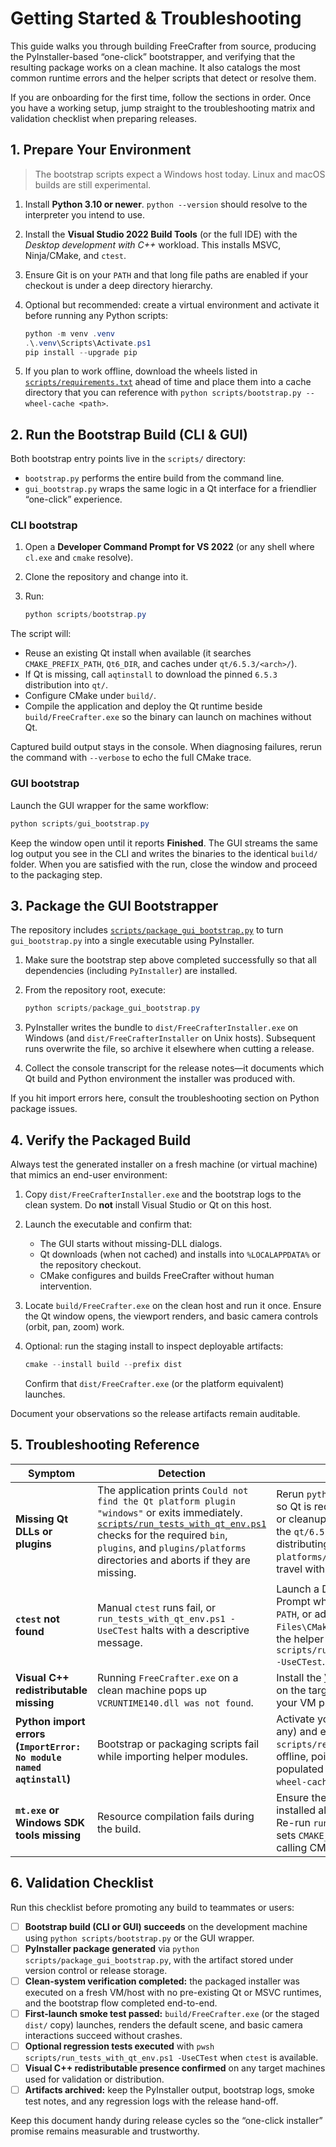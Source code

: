 # Getting Started & Troubleshooting

This guide walks you through building FreeCrafter from source, producing the
PyInstaller-based “one-click” bootstrapper, and verifying that the resulting
package works on a clean machine. It also catalogs the most common runtime
errors and the helper scripts that detect or resolve them.

If you are onboarding for the first time, follow the sections in order. Once you
have a working setup, jump straight to the troubleshooting matrix and validation
checklist when preparing releases.

## 1. Prepare Your Environment

> The bootstrap scripts expect a Windows host today. Linux and macOS builds are
> still experimental.

1. Install **Python 3.10 or newer**. `python --version` should resolve to the
   interpreter you intend to use.
2. Install the **Visual Studio 2022 Build Tools** (or the full IDE) with the
   *Desktop development with C++* workload. This installs MSVC, Ninja/CMake, and
   `ctest`.
3. Ensure Git is on your `PATH` and that long file paths are enabled if your
   checkout is under a deep directory hierarchy.
4. Optional but recommended: create a virtual environment and activate it
   before running any Python scripts:

   ```powershell
   python -m venv .venv
   .\.venv\Scripts\Activate.ps1
   pip install --upgrade pip
   ```

5. If you plan to work offline, download the wheels listed in
   [`scripts/requirements.txt`](../scripts/requirements.txt) ahead of time and
   place them into a cache directory that you can reference with
   `python scripts/bootstrap.py --wheel-cache <path>`.

## 2. Run the Bootstrap Build (CLI & GUI)

Both bootstrap entry points live in the `scripts/` directory:

- `bootstrap.py` performs the entire build from the command line.
- `gui_bootstrap.py` wraps the same logic in a Qt interface for a friendlier
  “one-click” experience.

### CLI bootstrap

1. Open a **Developer Command Prompt for VS 2022** (or any shell where `cl.exe`
   and `cmake` resolve).
2. Clone the repository and change into it.
3. Run:

   ```powershell
   python scripts/bootstrap.py
   ```

The script will:

- Reuse an existing Qt install when available (it searches `CMAKE_PREFIX_PATH`,
  `Qt6_DIR`, and caches under `qt/6.5.3/<arch>/`).
- If Qt is missing, call `aqtinstall` to download the pinned `6.5.3`
  distribution into `qt/`.
- Configure CMake under `build/`.
- Compile the application and deploy the Qt runtime beside
  `build/FreeCrafter.exe` so the binary can launch on machines without Qt.

Captured build output stays in the console. When diagnosing failures, rerun the
command with `--verbose` to echo the full CMake trace.

### GUI bootstrap

Launch the GUI wrapper for the same workflow:

```powershell
python scripts/gui_bootstrap.py
```

Keep the window open until it reports **Finished**. The GUI streams the same log
output you see in the CLI and writes the binaries to the identical `build/`
folder. When you are satisfied with the run, close the window and proceed to the
packaging step.

## 3. Package the GUI Bootstrapper

The repository includes [`scripts/package_gui_bootstrap.py`](../scripts/package_gui_bootstrap.py)
to turn `gui_bootstrap.py` into a single executable using PyInstaller.

1. Make sure the bootstrap step above completed successfully so that all
   dependencies (including `PyInstaller`) are installed.
2. From the repository root, execute:

   ```powershell
   python scripts/package_gui_bootstrap.py
   ```

3. PyInstaller writes the bundle to `dist/FreeCrafterInstaller.exe` on Windows
   (and `dist/FreeCrafterInstaller` on Unix hosts). Subsequent runs overwrite the
   file, so archive it elsewhere when cutting a release.
4. Collect the console transcript for the release notes—it documents which Qt
   build and Python environment the installer was produced with.

If you hit import errors here, consult the troubleshooting section on Python
package issues.

## 4. Verify the Packaged Build

Always test the generated installer on a fresh machine (or virtual machine) that
mimics an end-user environment:

1. Copy `dist/FreeCrafterInstaller.exe` and the bootstrap logs to the clean
   system. Do **not** install Visual Studio or Qt on this host.
2. Launch the executable and confirm that:
   - The GUI starts without missing-DLL dialogs.
   - Qt downloads (when not cached) and installs into `%LOCALAPPDATA%` or the
     repository checkout.
   - CMake configures and builds FreeCrafter without human intervention.
3. Locate `build/FreeCrafter.exe` on the clean host and run it once. Ensure the
   Qt window opens, the viewport renders, and basic camera controls (orbit, pan,
   zoom) work.
4. Optional: run the staging install to inspect deployable artifacts:

   ```powershell
   cmake --install build --prefix dist
   ```

   Confirm that `dist/FreeCrafter.exe` (or the platform equivalent) launches.

Document your observations so the release artifacts remain auditable.

## 5. Troubleshooting Reference

| Symptom | Detection | Resolution |
| --- | --- | --- |
| **Missing Qt DLLs or plugins** | The application prints `Could not find the Qt platform plugin "windows"` or exits immediately. [`scripts/run_tests_with_qt_env.ps1`](../scripts/run_tests_with_qt_env.ps1) checks for the required `bin`, `plugins`, and `plugins/platforms` directories and aborts if they are missing. | Rerun `python scripts/bootstrap.py` so Qt is redeployed. Verify antivirus or cleanup tools are not deleting the `qt/6.5.3/<arch>/` cache. When distributing builds, ensure the `platforms/` and `styles/` folders travel with the executable. |
| **`ctest` not found** | Manual `ctest` runs fail, or `run_tests_with_qt_env.ps1 -UseCTest` halts with a descriptive message. | Launch a Developer Command Prompt where CMake/CTest are on `PATH`, or add `C:\Program Files\CMake\bin` manually. Re-run the helper script: `pwsh scripts/run_tests_with_qt_env.ps1 -UseCTest`. |
| **Visual C++ redistributable missing** | Running `FreeCrafter.exe` on a clean machine pops up `VCRUNTIME140.dll was not found`. | Install the [VS 2022 redistributable](https://aka.ms/vs/17/release/vc_redist.x64.exe) on the target host. Add this step to your VM provisioning scripts. |
| **Python import errors (`ImportError: No module named aqtinstall`)** | Bootstrap or packaging scripts fail while importing helper modules. | Activate your virtual environment (if any) and execute `pip install -r scripts/requirements.txt`. When offline, point `bootstrap.py` at a pre-populated wheel cache with `--wheel-cache`. |
| **`mt.exe` or Windows SDK tools missing** | Resource compilation fails during the build. | Ensure the Windows 10/11 SDK is installed alongside the build tools. Re-run `run_bootstrap.bat`, which sets `CMAKE_MT` explicitly before calling CMake. |

## 6. Validation Checklist

Run this checklist before promoting any build to teammates or users:

- [ ] **Bootstrap build (CLI or GUI) succeeds** on the development machine using
      `python scripts/bootstrap.py` or the GUI wrapper.
- [ ] **PyInstaller package generated** via `python scripts/package_gui_bootstrap.py`,
      with the artifact stored under version control or release storage.
- [ ] **Clean-system verification completed:** the packaged installer was executed
      on a fresh VM/host with no pre-existing Qt or MSVC runtimes, and the
      bootstrap flow completed end-to-end.
- [ ] **First-launch smoke test passed:** `build/FreeCrafter.exe` (or the staged
      `dist/` copy) launches, renders the default scene, and basic camera
      interactions succeed without crashes.
- [ ] **Optional regression tests executed** with `pwsh scripts/run_tests_with_qt_env.ps1 -UseCTest`
      when `ctest` is available.
- [ ] **Visual C++ redistributable presence confirmed** on any target machines
      used for validation or distribution.
- [ ] **Artifacts archived:** keep the PyInstaller output, bootstrap logs, smoke
      test notes, and any regression logs with the release hand-off.

Keep this document handy during release cycles so the “one-click installer”
promise remains measurable and trustworthy.
